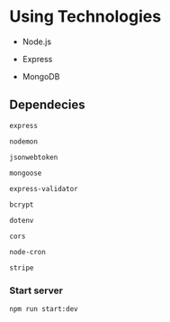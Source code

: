 # Using Technologies

-   Node.js

-   Express

-   MongoDB

## Dependecies

`express`

`nodemon`

`jsonwebtoken`

`mongoose`

`express-validator`

`bcrypt`

`dotenv`

`cors`

`node-cron`

`stripe`

### Start server

`npm run start:dev`
